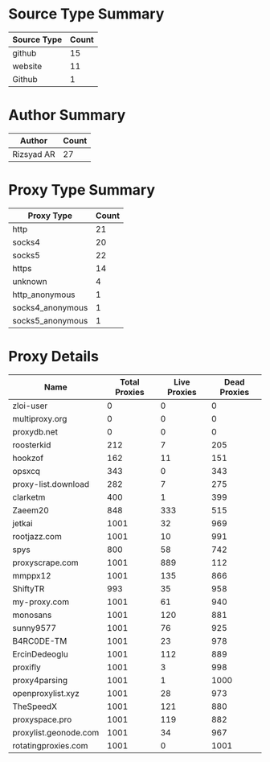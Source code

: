 # Source Type Summary

| Source Type | Count |
|-------------|-------|
| github | 15 |
| website | 11 |
| Github | 1 |


# Author Summary

| Author | Count |
|--------|-------|
| Rizsyad AR | 27 |


# Proxy Type Summary

| Proxy Type | Count |
|------------|-------|
| http | 21 |
| socks4 | 20 |
| socks5 | 22 |
| https | 14 |
| unknown | 4 |
| http_anonymous | 1 |
| socks4_anonymous | 1 |
| socks5_anonymous | 1 |


# Proxy Details

| Name | Total Proxies | Live Proxies | Dead Proxies |
|------|---------------|--------------|---------------|
| zloi-user | 0 | 0 | 0 |
| multiproxy.org | 0 | 0 | 0 |
| proxydb.net | 0 | 0 | 0 |
| roosterkid | 212 | 7 | 205 |
| hookzof | 162 | 11 | 151 |
| opsxcq | 343 | 0 | 343 |
| proxy-list.download | 282 | 7 | 275 |
| clarketm | 400 | 1 | 399 |
| Zaeem20 | 848 | 333 | 515 |
| jetkai | 1001 | 32 | 969 |
| rootjazz.com | 1001 | 10 | 991 |
| spys | 800 | 58 | 742 |
| proxyscrape.com | 1001 | 889 | 112 |
| mmppx12 | 1001 | 135 | 866 |
| ShiftyTR | 993 | 35 | 958 |
| my-proxy.com | 1001 | 61 | 940 |
| monosans | 1001 | 120 | 881 |
| sunny9577 | 1001 | 76 | 925 |
| B4RC0DE-TM | 1001 | 23 | 978 |
| ErcinDedeoglu | 1001 | 112 | 889 |
| proxifly | 1001 | 3 | 998 |
| proxy4parsing | 1001 | 1 | 1000 |
| openproxylist.xyz | 1001 | 28 | 973 |
| TheSpeedX | 1001 | 121 | 880 |
| proxyspace.pro | 1001 | 119 | 882 |
| proxylist.geonode.com | 1001 | 34 | 967 |
| rotatingproxies.com | 1001 | 0 | 1001 |
